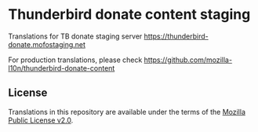 # Thunderbird donate content staging
Translations for TB donate staging server https://thunderbird-donate.mofostaging.net

For production translations, please check https://github.com/mozilla-l10n/thunderbird-donate-content

## License

Translations in this repository are available under the terms of the [Mozilla Public License v2.0](http://www.mozilla.org/MPL/2.0/).
